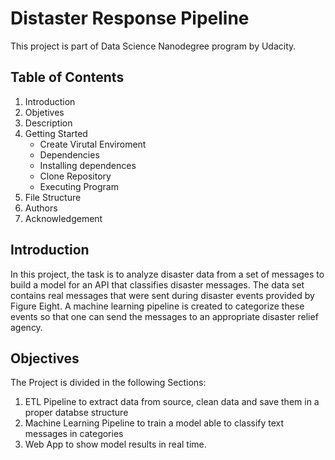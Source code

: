 # Distaster Response Pipeline
This project is part of Data Science Nanodegree program by Udacity.


## Table of Contents

1. Introduction
2. Objetives
3. Description
4. Getting Started
     - Create Virutal Enviroment
     * Dependencies
     * Installing dependences
     *  Clone Repository
     * Executing Program
5. File Structure
6. Authors
7. Acknowledgement


## Introduction
In this project, the task is to analyze disaster data from a set of messages to build a model for an API that classifies disaster messages. The data set contains real messages that were sent during disaster events provided by Figure Eight. A machine learning pipeline is created to categorize these events so that one can send the messages to an appropriate disaster relief agency.

## Objectives
The Project is divided in the following Sections:

1. ETL Pipeline to extract data from source, clean data and save them in a proper databse structure
2. Machine Learning Pipeline to train a model able to classify text messages in categories
3. Web App to show model results in real time.
